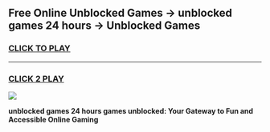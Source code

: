 
## Free Online Unblocked Games → unblocked games 24 hours → Unblocked Games
<h3>
<a href="https://premium.freeplayer.one?title=unblocked_games_24_hours&ref=21F">CLICK TO PLAY</a></h3>
<hr>

<h3>
<a href="https://premium.freeplayer.one?title=unblocked_games_24_hours&ref=21F">CLICK 2 PLAY</a>
  
</h3>

<a href="https://premium.freeplayer.one?title=unblocked_games_24_hours&ref=21F/"><img src="https://clearcache.store/games.png"></a>


**unblocked games 24 hours games unblocked: Your Gateway to Fun and Accessible Online Gaming**
